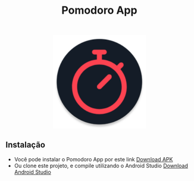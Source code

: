 <h1 align="center"> Pomodoro App </h1> <br>
<p align="center">
    <img alt="MoviesPreview" title="MoviesPreview" src="https://github.com/joaomt/Pomodoro-App/blob/master/app/src/main/res/mipmap-xxxhdpi/launcher_logo_round.png" width="250">
</p>

## Instalação
- Você pode instalar o Pomodoro App por este link [Download APK](https://drive.google.com/file/d/10kkbiRh_YXdFBe6eMdtCa_uhGE5K7kxJ/view?usp=sharing)
- Ou clone este projeto, e compile utilizando o Android Studio [Download Android Studio](https://developer.android.com/studio?hl=pt)

